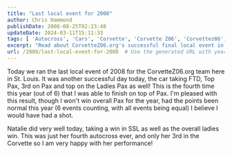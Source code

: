 ```yaml
---
title: "Last local event for 2008"
author: Chris Hammond
publishDate: 2008-08-25T02:23:48
updateDate: 2024-03-11T15:11:33
tags: [ 'Autocross', 'Cars', 'Corvette', 'Corvette Z06', 'Corvettez06', 'CorvetteZ06org' ]
excerpt: "Read about CorvetteZ06.org's successful final local event in St. Louis. The team excelled in multiple categories, showcasing remarkable talent and results."
url: /2008/last-local-event-for-2008  # Use the generated URL with year
---
```

<p>Today we ran the last local event of 2008 for the CorvetteZ06.org team here in St. Louis. It was another successful day today, the car taking FTD, Top Pax, 3rd on Pax and top on the Ladies Pax as well! This is the fourth time this year (out of 6) that I was able to finish on top of Pax. I'm pleased with this result, though I won't win overall Pax for the year, had the points been normal this year (6 events counting, with all events being equal) I believe I would have had a shot.</p> <p>Natalie did very well today, taking a win in SSL as well as the overall ladies win. This was just her fourth autocross ever, and only her 3rd in the Corvette so I am very happy with her performance!</p>  


